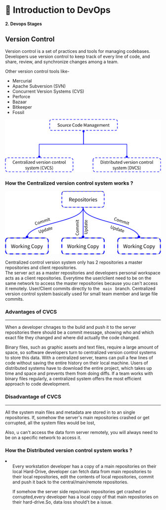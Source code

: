 #  🐍 Introduction to DevOps
**2. Devops Stages**
<h2> Version Control</h2>
<p>Version control is a set of practices and tools for managing codebases. Developers use version control to keep track of every line of code, and share, review, and synchronize changes among a team.</p>
<p> Other version control tools like-
 
 - Mercurial
 -  Apache Subversion (SVN)
 - Concurrent Version Systems (CVS)
 - Perforce
 - Bazaar
 - Bitkeeper
 -  Fossil
<img src='../Images/image1.png' alt='chart'>
<p><h3>How the Centralized version control system works ?</h3></p>
<img src='../Images/image2.png' alt='cvcs'>
<p>Centralized control version system only has 2 repositories a master repositories and client repositories.</br>
The server act as a master repositories and developers personal workspace acts as a client repositories. Everytime the user/client
need to be on the same network to access the master repositories because you can't access it remotely. User/Client commits directly to the <code> main </code> branch.
Centralized version control system basically used for small team member and large file commits.</p>
<h3>Advantages of CVCS</h3>
<hr>
<p>When a developer chnages to the bulid and push it to the server repositories there should be a commit message, showing who and which exact file they changed and where did actually the code changed. </p>
<p> Binary files, such as graphic assets and text files, require a large amount of space, so software developers turn to centralized version control systems to store this data. With a centralized server, teams can pull a few lines of code without saving the entire history on their local machine. Users of distributed systems have to download the entire project, which takes up time and space and prevents them from doing diffs. If a team works with binary files regularly, a centralized system offers the most efficient approach to code development.</p>

### Disadvantage of CVCS
<hr>
<p>All the system main files and metadata are stored in to an single repositories. If, somehow the server's main repositories crashed or get corrupted, all the system files would be lost,</p>
<p>Also, u can't access the data form server remotely, you will always need to be on a specific network to access it.</p>
<h3>How the Distributed version control system works ?</h3>
<li>
<ul>Every workstation developer has a copy of a main repositories on their local Hard-Drive, developer can fetch data from main repositories to their local repositories, edit the contents of local repositories, commit and push it back to the central/main/remote repositories.</ul>
<ul>If somehow the server side repo/main repositories get crashed or corrupted,every developer has a local copy of that main repositories on their hard-drive.So, data loss should't be a issue.</ul> </li>

